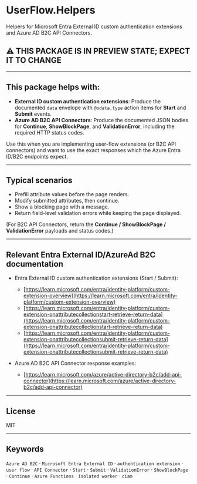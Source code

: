 # UserFlow.Helpers

Helpers for Microsoft Entra External ID custom authentication extensions and Azure AD B2C API Connectors.

## ⚠️ THIS PACKAGE IS IN PREVIEW STATE; EXPECT IT TO CHANGE

---

## This package helps with:

* **External ID custom authentication extensions**: Produce the documented `data` envelope with `@odata.type` action items for **Start** and **Submit** events.
* **Azure AD B2C API Connectors**: Produce the documented JSON bodies for **Continue**, **ShowBlockPage**, and **ValidationError**, including the required HTTP status codes.

Use this when you are implementing user-flow extensions (or B2C API connectors) and want to use the exact responses 
which the Azure Entra ID/B2C endpoints expect.

---

## Typical scenarios

* Prefill attribute values before the page renders.
* Modify submitted attributes, then continue.
* Show a blocking page with a message.
* Return field-level validation errors while keeping the page displayed.

(For B2C API Connectors, return the **Continue / ShowBlockPage / ValidationError** payloads and status codes.)

---

## Relevant Entra External ID/AzureAd B2C documentation

* Entra External ID custom authentication extensions (Start / Submit):

    * [https://learn.microsoft.com/entra/identity-platform/custom-extension-overview](https://learn.microsoft.com/entra/identity-platform/custom-extension-overview)
    * [https://learn.microsoft.com/entra/identity-platform/custom-extension-onattributecollectionstart-retrieve-return-data](https://learn.microsoft.com/entra/identity-platform/custom-extension-onattributecollectionstart-retrieve-return-data)
    * [https://learn.microsoft.com/entra/identity-platform/custom-extension-onattributecollectionsubmit-retrieve-return-data](https://learn.microsoft.com/entra/identity-platform/custom-extension-onattributecollectionsubmit-retrieve-return-data)
* Azure AD B2C API Connector response examples:

    * [https://learn.microsoft.com/azure/active-directory-b2c/add-api-connector](https://learn.microsoft.com/azure/active-directory-b2c/add-api-connector)

---

## License

MIT

---

## Keywords

`Azure AD B2C` · `Microsoft Entra External ID` · `authentication extension` · `user flow` · `API Connector` · 
`Start` · `Submit` · `ValidationError` · `ShowBlockPage` · `Continue` · `Azure Functions` · `isolated worker` · 
`ciam`
